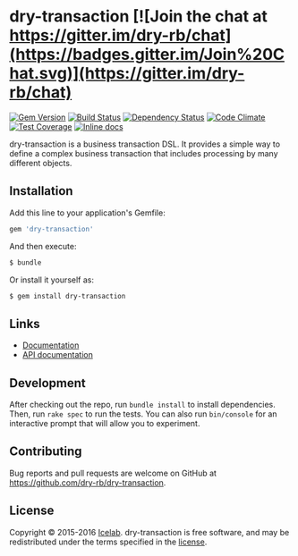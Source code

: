 [gitter]: https://gitter.im/dry-rb/chat
[gem]: https://img.shields.io/gem/v/dry-transaction.svg]
[travis]: https://travis-ci.org/dry-rb/dry-transaction
[gemnasium]: https://gemnasium.com/dry-rb/dry-transaction
[codeclimate]: https://codeclimate.com/github/dry-rb/dry-transaction
[coveralls]: https://coveralls.io/r/dry-rb/dry-transaction
[inchpages]: http://inch-ci.org/github/dry-rb/dry-transaction

# dry-transaction [![Join the chat at https://gitter.im/dry-rb/chat](https://badges.gitter.im/Join%20Chat.svg)](https://gitter.im/dry-rb/chat)

[![Gem Version](https://badge.fury.io/rb/dry-transaction.svg)][gem]
[![Build Status](https://travis-ci.org/dry-rb/dry-transaction.svg?branch=master)][travis]
[![Dependency Status](https://gemnasium.com/dry-rb/dry-transaction.svg)][gemnasium]
[![Code Climate](https://codeclimate.com/github/dry-rb/dry-transaction/badges/gpa.svg)][codeclimate]
[![Test Coverage](https://codeclimate.com/github/dry-rb/dry-transaction/badges/coverage.svg)][codeclimate]
[![Inline docs](http://inch-ci.org/github/dry-rb/dry-transaction.svg?branch=master)][inchpages]

dry-transaction is a business transaction DSL. It provides a simple way to define a complex business transaction that includes processing by many different objects.

## Installation

Add this line to your application's Gemfile:

```ruby
gem 'dry-transaction'
```

And then execute:

```sh
$ bundle
```

Or install it yourself as:

```sh
$ gem install dry-transaction
```

## Links

* [Documentation](http://dry-rb.org/gems/dry-transaction)
* [API documentation](http://www.rubydoc.info/github/dry-rb/dry-transaction)

## Development

After checking out the repo, run `bundle install` to install dependencies. Then, run
`rake spec` to run the tests. You can also run `bin/console` for an interactive
prompt that will allow you to experiment.

## Contributing

Bug reports and pull requests are welcome on GitHub at <https://github.com/dry-rb/dry-transaction>.

## License

Copyright © 2015-2016 [Icelab](http://icelab.com.au/). dry-transaction is free software, and may be redistributed under the terms specified in the [license](LICENSE.md).
